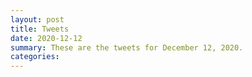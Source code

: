 ```yaml
---
layout: post
title: Tweets
date: 2020-12-12
summary: These are the tweets for December 12, 2020.
categories:
---
```


